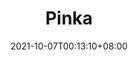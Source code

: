 ---
title: "Pinka"
ogTitle: "Pinka | Hui En \"Willake\" Lin"
ogDescription: ""
date: 2021-10-07T00:13:10+08:00
draft: true
preview: "/images/projects/pinka/intro_preview.jpg"
projecttype: "Side"
teamsize: 2
toolsused: ["Unity", "C#"]
role: "Game Programmer"
type: "page"
layout: "projects/pinka"
order: 7
---